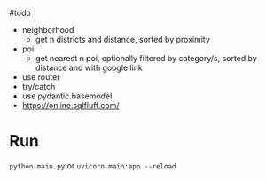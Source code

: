 #todo
- neighborhood
    - get n districts and distance, sorted by proximity
- poi
    - get nearest n poi, optionally filtered by category/s, sorted by distance and with google link
- use router
- try/catch
- use pydantic.basemodel
- https://online.sqlfluff.com/

# Run
`python main.py`
or
`uvicorn main:app --reload`